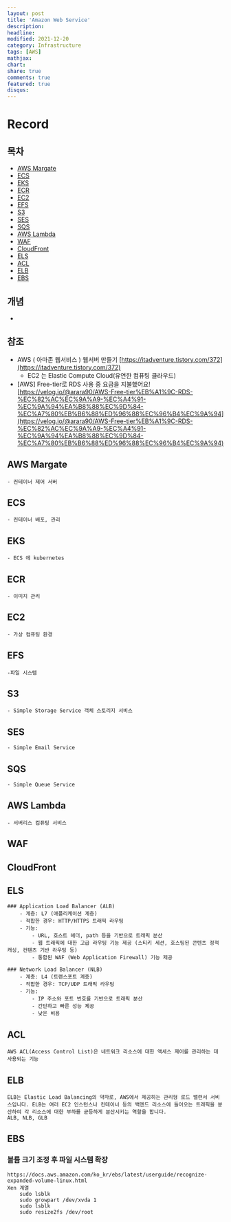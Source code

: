 ```yaml
---
layout: post
title: 'Amazon Web Service'
description:
headline:
modified: 2021-12-20
category: Infrastructure
tags: [AWS]
mathjax:
chart:
share: true
comments: true
featured: true
disqus:
---
```


# Record


## 목차

-   [AWS Margate](#AWS-Margate)
-   [ECS](#ECS)
-   [EKS](#EKS)
-   [ECR](#ECR)
-   [EC2](#EC2)
-   [EFS](#EFS)
-   [S3](#S3)
-   [SES](#SES)
-   [SQS](#SQS)
-   [AWS Lambda](#AWS-Lambda)
-   [WAF](#WAF)
-   [CloudFront](#CloudFront)
-   [ELS](#ELS) 
-   [ACL](#ACL) 
-   [ELB](#ELB) 
-   [EBS](#EBS) 

## 개념

-

## 참조

-   AWS ( 아마존 웹서비스 ) 웹서버 만들기 [https://itadventure.tistory.com/372](https://itadventure.tistory.com/372)
    -   EC2 는 Elastic Compute Cloud(유연한 컴퓨팅 클라우드)
-   [AWS] Free-tier로 RDS 사용 중 요금을 지불했어요! [https://velog.io/@arara90/AWS-Free-tier%EB%A1%9C-RDS-%EC%82%AC%EC%9A%A9-%EC%A4%91-%EC%9A%94%EA%B8%88%EC%9D%84-%EC%A7%80%EB%B6%88%ED%96%88%EC%96%B4%EC%9A%94](https://velog.io/@arara90/AWS-Free-tier%EB%A1%9C-RDS-%EC%82%AC%EC%9A%A9-%EC%A4%91-%EC%9A%94%EA%B8%88%EC%9D%84-%EC%A7%80%EB%B6%88%ED%96%88%EC%96%B4%EC%9A%94)

## AWS Margate 
    - 컨테이너 제어 서버

## ECS
    - 컨테이너 배포, 관리

## EKS
    - ECS 에 kubernetes

## ECR
    - 이미지 관리

## EC2
    - 가상 컴퓨팅 환경

## EFS
    -파일 시스템

## S3
    - Simple Storage Service 객체 스토리지 서비스

## SES
    - Simple Email Service

## SQS
    - Simple Queue Service

## AWS Lambda
    - 서버리스 컴퓨팅 서비스

## WAF

## CloudFront

## ELS
    ### Application Load Balancer (ALB)
        - 계층: L7 (애플리케이션 계층)
        - 적합한 경우: HTTP/HTTPS 트래픽 라우팅
        - 기능:
            - URL, 호스트 헤더, path 등을 기반으로 트래픽 분산
            - 웹 트래픽에 대한 고급 라우팅 기능 제공 (스티키 세션, 호스팅된 콘텐츠 정적 캐싱, 컨텐츠 기반 라우팅 등)
            - 통합된 WAF (Web Application Firewall) 기능 제공

    ### Network Load Balancer (NLB)
        - 계층: L4 (트랜스포트 계층)
        - 적합한 경우: TCP/UDP 트래픽 라우팅
        - 기능:
            - IP 주소와 포트 번호를 기반으로 트래픽 분산
            - 간단하고 빠른 성능 제공
            - 낮은 비용

## ACL
    AWS ACL(Access Control List)은 네트워크 리소스에 대한 액세스 제어를 관리하는 데 사용되는 기능

## ELB
    ELB는 Elastic Load Balancing의 약자로, AWS에서 제공하는 관리형 로드 밸런서 서비스입니다. ELB는 여러 EC2 인스턴스나 컨테이너 등의 백엔드 리소스에 들어오는 트래픽을 분산하여 각 리소스에 대한 부하를 균등하게 분산시키는 역할을 합니다.
    ALB, NLB, GLB

## EBS
### 볼륨 크기 조정 후 파일 시스템 확장
    https://docs.aws.amazon.com/ko_kr/ebs/latest/userguide/recognize-expanded-volume-linux.html
    Xen 계열
        sudo lsblk
        sudo growpart /dev/xvda 1
        sudo lsblk
        sudo resize2fs /dev/root